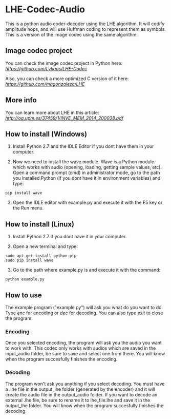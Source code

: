 # LHE-Codec-Audio



This is a python audio coder-decoder using the LHE algorithm. It will codify amplitude hops, and will use Huffman coding to represent them as symbols. This is a version of the image codec using the same algorithm.



## Image codec project



You can check the image codec project in Python here: *https://github.com/Lykaos/LHE-Codec*

Also, you can check a more optimized C version of it here: *https://github.com/magonzalezc/LHE*



## More info



You can learn more about LHE in this article: *http://oa.upm.es/37459/1/INVE_MEM_2014_200038.pdf*



## How to install (Windows)



1. Install Python 2.7 and the IDLE Editor if you dont have them in your computer.

2. Now we need to install the wave module. Wave is a Python module which works with audio (opening, loading, getting sample values, etc). Open a command prompt (cmd) in administrator mode, go to the path you installed Python (if you dont have it in environment variables) and type:

  ```
  pip install wave
  ```

3. Open the IDLE editor with example.py and execute it with the F5 key or the Run menu.



## How to install (Linux)



1. Install Python 2.7 if you dont have it in your computer.

2. Open a new terminal and type:

  ```
  sudo apt-get install python-pip
  sudo pip install wave
  ```

3. Go to the path where example.py is and execute it with the command:

  ```
  python example.py
  ```


## How to use

The example program ("example.py") will ask you what do you want to do. Type *enc* for encoding or *dec* for decoding. You can also type *exit* to close the program.



### Encoding

Once you selected encoding, the program will ask you the audio you want to work with. This codec only works with audios which are saved in the input_audio folder, be sure to save and select one from there. You will know when the program succesfully finishes the encoding.

### Decoding

The program won't ask you anything if you select decoding. You must have a .lhe file in the output_lhe folder (generated by the encoder) and it will create the audio file in the output_audio folder. If you want to decode an external .lhe file, be sure to rename it to lhe_file.lhe and save it in the output_lhe folder. You will know when the program succesfully finishes the decoding.